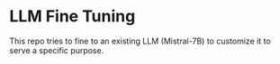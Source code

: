 # LLM Fine Tuning

This repo tries to fine to an existing LLM (Mistral-7B) to customize it to serve a specific purpose. 